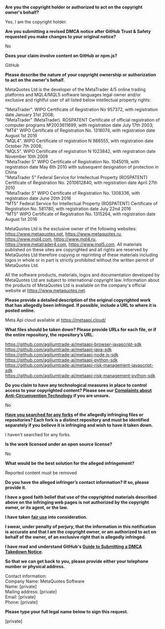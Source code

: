 **Are you the copyright holder or authorized to act on the copyright owner's behalf?**

Yes, I am the copyright holder.

**Are you submitting a revised DMCA notice after GitHub Trust & Safety requested you make changes to your original notice?**

No

**Does your claim involve content on GitHub or npm.js?**

GitHub

**Please describe the nature of your copyright ownership or authorization to act on the owner's behalf.**

MetaQuotes Ltd is the developer of the MetaTrader 4/5 online trading platforms and MQL4/MQL5 software languages legal owner and/or exclusive and rightful user of all listed below intellectual property rights:

"MetaTrader". WIPO Certificate of Registration No 957372, with registration date January 31st 2008;  
"MetaTrader" (MetaTrader). ROSPATENT Certificate of official registration of computer programs №2003611699, with registration date July 17th 2003;  
"MT4" WIPO Certificate of Registration No. 1316074, with registration date August 1st 2016  
"MQL4". WIPO Certificate of registration N 986555, with registration date October 7th 2008;  
"MQL5". WIPO Certificate of registration N 1023842, with registration date November 10th 2009  
"MetaTrader 5" WIPO Certificate of Registration No. 1045019, with registration date May 6th 2010 with subsequent designation of protection in China  
"MetaTrader 5" Federal Service for Intellectual Property (ROSPATENT) Certificate of Registration No. 2010612840, with registration date April 27th 2010  
"MetaTrader 5" WIPO Certificate of Registration No. 1308336, with registration date June 20th 2016  
"MT5" Federal Service for Intellectual Property (ROSPATENT) Certificate of Registration No. 581780, with registration date July 22nd 2016  
"MT5" WIPO Certificate of Registration No. 1315264, with registration date August 1st 2016

MetaQuotes Ltd is the exclusive owner of the following websites: https://www.metaquotes.net, https://www.metaquotes.ru, https://www.mql4.com, https://www.mql4.ru, https://www.metatrader4.com, https://www.mql5.com. All materials published on these sites are copyrighted and all rights are reserved by MetaQuotes Ltd therefore copying or reprinting of these materials including logos in whole or in part is strictly prohibited without the written permit of MetaQuotes Ltd.

All the software products, materials, logos and documentation developed by MetaQuotes Ltd are subject to international copyright law. Information about the products of MetaQuotes Ltd is available on the company's official website at https://www.metaquotes.net.

**Please provide a detailed description of the original copyrighted work that has allegedly been infringed. If possible, include a URL to where it is posted online.**

Meta Api cloud available at https://metaapi.cloud/

**What files should be taken down? Please provide URLs for each file, or if the entire repository, the repository’s URL.**

https://github.com/agiliumtrade-ai/metaapi-browser-javascript-sdk  
https://github.com/agiliumtrade-ai/metaapi-java-sdk  
https://github.com/agiliumtrade-ai/metaapi-node.js-sdk  
https://github.com/agiliumtrade-ai/metaapi-python-sdk  
https://github.com/agiliumtrade-ai/metaapi-risk-management-javascript-sdk  
https://github.com/agiliumtrade-ai/metaapi-risk-management-python-sdk

**Do you claim to have any technological measures in place to control access to your copyrighted content? Please see our <a href="https://docs.github.com/articles/guide-to-submitting-a-dmca-takedown-notice#complaints-about-anti-circumvention-technology">Complaints about Anti-Circumvention Technology</a> if you are unsure.**

No

**<a href="https://docs.github.com/articles/dmca-takedown-policy#b-what-about-forks-or-whats-a-fork">Have you searched for any forks</a> of the allegedly infringing files or repositories? Each fork is a distinct repository and must be identified separately if you believe it is infringing and wish to have it taken down.**

I haven't searched for any forks.

**Is the work licensed under an open source license?**

No

**What would be the best solution for the alleged infringement?**

Reported content must be removed

**Do you have the alleged infringer’s contact information? If so, please provide it.**

**I have a good faith belief that use of the copyrighted materials described above on the infringing web pages is not authorized by the copyright owner, or its agent, or the law.**

**I have taken <a href="https://www.lumendatabase.org/topics/22">fair use</a> into consideration.**

**I swear, under penalty of perjury, that the information in this notification is accurate and that I am the copyright owner, or am authorized to act on behalf of the owner, of an exclusive right that is allegedly infringed.**

**I have read and understand GitHub's <a href="https://docs.github.com/articles/guide-to-submitting-a-dmca-takedown-notice/">Guide to Submitting a DMCA Takedown Notice</a>.**

**So that we can get back to you, please provide either your telephone number or physical address.**

Contact information:  
Company Name: MetaQuotes Software  
Name: [private]  
Mailing address: [private]  
Email: [private]  
Phone: [private]  

**Please type your full legal name below to sign this request.**

[private]  
